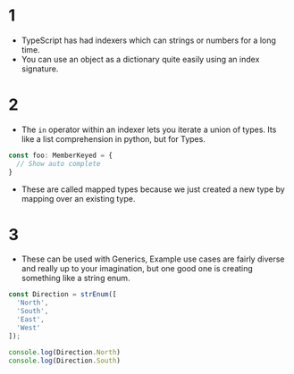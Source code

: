# 1 
* TypeScript has had indexers which can strings or numbers for a long time.
* You can use an object as a dictionary quite easily using an index signature. 

# 2
* The `in` operator within an indexer lets you iterate a union of types. Its like a list comprehension in python, but for Types. 

```js
const foo: MemberKeyed = {
  // Show auto complete  
}
``` 

* These are called mapped types because we just created a new type by mapping over an existing type.

# 3
* These can be used with Generics, Example use cases are fairly diverse and really up to your imagination, but one good one is creating something like a string enum.

```js
const Direction = strEnum([
  'North',
  'South',
  'East',
  'West'
]);

console.log(Direction.North)
console.log(Direction.South)
```
